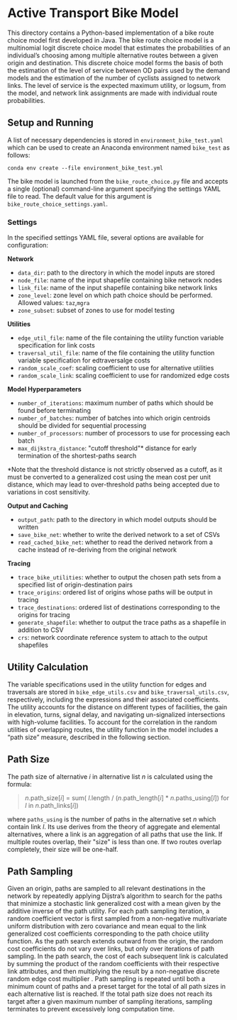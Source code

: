 # Active Transport Bike Model

This directory contains a Python-based implementation of a bike route 
choice model first developed in Java. The bike route choice model is a 
multinomial logit discrete choice model that estimates the probabilities
of an individual’s choosing among multiple alternative routes between a given
origin and destination. This discrete choice model forms the basis of both 
the estimation of the level of service between OD pairs used by the demand 
models and the estimation of the number of cyclists assigned to network links. 
The level of service is the expected maximum utility, or logsum, from the model,
and network link assignments are made with individual route probabilities.

## Setup and Running
A list of necessary dependencies is stored in `environment_bike_test.yaml` which
can be used to create an Anaconda environment named `bike_test` as follows:
```
conda env create --file environment_bike_test.yml
```
The bike model is launched from the `bike_route_choice.py` file and accepts a
single (optional) command-line argument specifying the settings YAML file to
read. The default value for this argument is `bike_route_choice_settings.yaml`.

### Settings
In the specified settings YAML file, several options are available for configuration:

**Network**
- `data_dir`: path to the directory in which the model inputs are stored
- `node_file`: name of the input shapefile containing bike network nodes
- `link_file`: name of the input shapefile containing bike network links
- `zone_level`: zone level on which path choice should be performed. Allowed values: `taz`,`mgra`
- `zone_subset`: subset of zones to use for model testing

**Utilities**
- `edge_util_file`: name of the file containing the utility function variable specification for link costs
- `traversal_util_file`: name of the file containing the utility function variable specification for edtraversalge costs
- `random_scale_coef`: scaling coefficient to use for alternative utilities
- `random_scale_link`: scaling coefficient to use for randomized edge costs

**Model Hyperparameters**
- `number_of_iterations`: maximum number of paths which should be found before terminating
- `number_of_batches`: number of batches into which origin centroids should be divided for sequential processing
- `number_of_processors`: number of processors to use for processing each batch
- `max_dijkstra_distance`: "cutoff threshold"* distance for early termination of the shortest-paths search

*Note that the threshold distance is not strictly observed as a cutoff, as it
must be converted to a generalized cost using the mean cost per unit distance,
which may lead to over-threshold paths being accepted due to variations in cost
sensitivity.

**Output and Caching**
- `output_path`: path to the directory in which model outputs should be written
- `save_bike_net`: whether to write the derived network to a set of CSVs
- `read_cached_bike_net`: whether to read the derived network from a cache instead of re-deriving from the original network

**Tracing**
- `trace_bike_utilities`: whether to output the chosen path sets from a specified list of origin-destination pairs
- `trace_origins`: ordered list of origins whose paths will be output in tracing
- `trace_destinations`: ordered list of destinations corresponding to the origins for tracing
- `generate_shapefile`: whether to output the trace paths as a shapefile in addition to CSV
- `crs`: network coordinate reference system to attach to the output shapefiles

## Utility Calculation
The variable specifications used in the utility function for edges and traversals
are stored in `bike_edge_utils.csv` and `bike_traversal_utils.csv`, respectively,
including the expressions and their associated coefficients. The utility accounts 
for the distance on different types of facilities, the gain in elevation, turns, 
signal delay, and navigating un-signalized intersections with high-volume facilities. 
To account for the correlation in the random utilities of overlapping routes, the
utility function in the model includes a “path size” measure, described in the 
following section.

## Path Size
The path size of alternative *i* in alternative list *n* is calculated using the
formula:

> *n*.path_size\[*i*\] = sum( *l*.length / (*n*.path_length\[*i*\] * *n*.paths_using\[*l*\]) for *l* in *n*.path_links\[*i*\])

where `paths_using` is the number of paths in the alternative set *n* which contain 
link *l*. Its use derives from the theory of aggregate and elemental alternatives, 
where a link is an aggregation of all paths that use the link. If multiple routes
overlap, their "size" is less than one. If two routes overlap completely, their
size will be one-half.

## Path Sampling
Given an origin, paths are sampled to all relevant destinations in the network by repeatedly
applying Dijstra’s algorithm to search for the paths that minimize a stochastic link
generalized cost with a mean given by the additive inverse of the path utility. For each path
sampling iteration, a random coefficient vector is first sampled from a non-negative
multivariate uniform distribution with zero covariance and mean equal to the link
generalized cost coefficients corresponding to the path choice utility function. As the path
search extends outward from the origin, the random cost coefficients do not vary over links,
but only over iterations of path sampling. In the path search, the cost of each subsequent
link is calculated by summing the product of the random coefficients with their respective
link attributes, and then multiplying the result by a non-negative discrete random edge cost
multiplier . Path sampling is repeated until both a minimum count of paths and a preset
target for the total of all path sizes in each alternative list is reached. If the total path size
does not reach its target after a given maximum number of sampling iterations, sampling
terminates to prevent excessively long computation time.